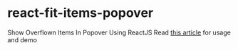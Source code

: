 # react-fit-items-popover
Show Overflown Items In Popover Using ReactJS
Read [this article](http://blog.sodhanalibrary.com/2017/03/react-fit-items-popover-show-overflown.html) for usage and demo
